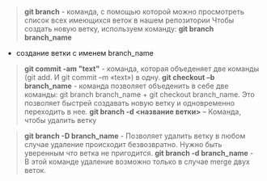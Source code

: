 > **git branch** - команда, с помощью которой можно просмотреть список всех имеющихся веток в нашем репозитории
Чтобы создать новую ветку, используем команду: 
> **git branch branch_name**
- создание ветки с именем branch_name
> **git commit -am "text"** - команда, которая объеденяет две команды (git add. И git commit –m «text») в одну.
> **git checkout –b branch_name** - команда позволяет объеденить в себе две команды: git branch branch_name + git checkout branch_name. Это позволяет быстрей создавать новую ветку и одновременно переходить в нее.
> **git branch -d <название ветки>** – Команда, чтобы удалить ветку

> **git branch -D branch_name** - Позволяет удалить ветку в любом случае удаление происходит безвозвратно. Нужно быть уверенным что ветка не пригодится. 
> **git branch -d branch_name** - В этой команде удаление возможно только в случае merge двух веток. 